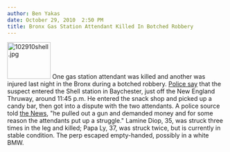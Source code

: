 ```yaml
---
author: Ben Yakas
date: October 29, 2010  2:50 PM
title: Bronx Gas Station Attendant Killed In Botched Robbery
---
```


<p><span class="mt-enclosure mt-enclosure-image" style="display: inline;"> <img alt="102910shell.jpg" src="https://web.archive.org/web/20120602120129im_/http://gothamist.com/attachments/byakas/102910shell.jpg" width="100" height="85" class="image-right"> </span>One gas station attendant was killed and another was injured last night in the Bronx during a botched robbery. <a href="https://web.archive.org/web/20120602120129/http://www.nypost.com/p/news/local/bronx/gunman_opens_fire_at_bx_gas_station_XXsUwTKEDYUt3sqpmKYB0I">Police say</a> that the suspect entered the Shell station in Baychester, just off the New England Thruway, around 11:45 p.m. He entered the snack shop and picked up a candy bar, then got into a dispute with the two attendants. A police source told <a href="https://web.archive.org/web/20120602120129/http://www.nydailynews.com/news/ny_crime/2010/10/29/2010-10-29_bronx_gas_station_attendant_gunned_down_in_botched_robbery_wouldbe_thief_fled_em.html">the News</a>, &quot;he pulled out a gun and demanded money and for some reason the attendants put up a struggle.&quot; Lamine Diop, 35, was struck three times in the leg and killed; Papa Ly, 37, was struck twice, but is currently in stable condition. The perp escaped empty-handed, possibly in a white BMW.</p>